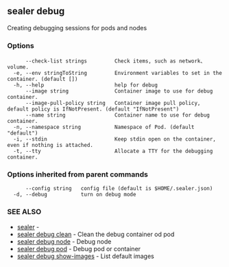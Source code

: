 ## sealer debug

Creating debugging sessions for pods and nodes

### Options

```
      --check-list strings         Check items, such as network、volume.
  -e, --env stringToString         Environment variables to set in the container. (default [])
  -h, --help                       help for debug
      --image string               Container image to use for debug container.
      --image-pull-policy string   Container image pull policy, default policy is IfNotPresent. (default "IfNotPresent")
      --name string                Container name to use for debug container.
  -n, --namespace string           Namespace of Pod. (default "default")
  -i, --stdin                      Keep stdin open on the container, even if nothing is attached.
  -t, --tty                        Allocate a TTY for the debugging container.
```

### Options inherited from parent commands

```
      --config string   config file (default is $HOME/.sealer.json)
  -d, --debug           turn on debug mode
```

### SEE ALSO

* [sealer](sealer.md)	 - 
* [sealer debug clean](sealer_debug_clean.md)	 - Clean the debug container od pod
* [sealer debug node](sealer_debug_node.md)	 - Debug node
* [sealer debug pod](sealer_debug_pod.md)	 - Debug pod or container
* [sealer debug show-images](sealer_debug_show-images.md)	 - List default images

